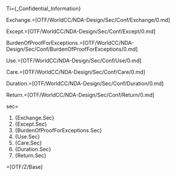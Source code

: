 Ti={_Confidential_Information}

Exchange.=[OTF/WorldCC/NDA-Design/Sec/Conf/Exchange/0.md]

Except.=[OTF/WorldCC/NDA-Design/Sec/Conf/Except/0.md]

BurdenOfProofForExceptions.=[OTF/WorldCC/NDA-Design/Sec/Conf/BurdenOfProofForExceptions/0.md]

Use.=[OTF/WorldCC/NDA-Design/Sec/Conf/Use/0.md]

Care.=[OTF/WorldCC/NDA-Design/Sec/Conf/Care/0.md]

Duration.=[OTF/WorldCC/NDA-Design/Sec/Conf/Duration/0.md]

Return.=[OTF/WorldCC/NDA-Design/Sec/Conf/Return/0.md]

sec=<ol class="secs"><li>{Exchange.Sec}<li>{Except.Sec}<li>{BurdenOfProofForExceptions.Sec}<li>{Use.Sec}<li>{Care.Sec}<li>{Duration.Sec}<li>{Return.Sec}</ol>

=[OTF/Z/Base]
